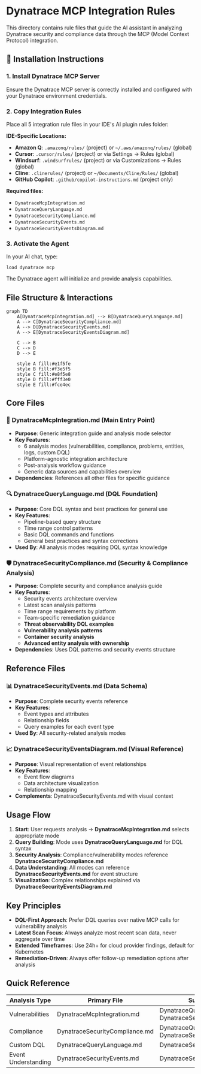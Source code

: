 # Dynatrace MCP Integration Rules

This directory contains rule files that guide the AI assistant in analyzing Dynatrace security and compliance data through the MCP (Model Context Protocol) integration.

## 🚀 Installation Instructions

### 1. Install Dynatrace MCP Server

Ensure the Dynatrace MCP server is correctly installed and configured with your Dynatrace environment credentials.

### 2. Copy Integration Rules

Place all 5 integration rule files in your IDE's AI plugin rules folder:

**IDE-Specific Locations:**

- **Amazon Q**: `.amazonq/rules/` (project) or `~/.aws/amazonq/rules/` (global)
- **Cursor**: `.cursor/rules/` (project) or via Settings → Rules (global)
- **Windsurf**: `.windsurfrules/` (project) or via Customizations → Rules (global)
- **Cline**: `.clinerules/` (project) or `~/Documents/Cline/Rules/` (global)
- **GitHub Copilot**: `.github/copilot-instructions.md` (project only)

**Required files:**

- `DynatraceMcpIntegration.md`
- `DynatraceQueryLanguage.md`
- `DynatraceSecurityCompliance.md`
- `DynatraceSecurityEvents.md`
- `DynatraceSecurityEventsDiagram.md`

### 3. Activate the Agent

In your AI chat, type:

```
load dynatrace mcp
```

The Dynatrace agent will initialize and provide analysis capabilities.

## File Structure & Interactions

```mermaid
graph TD
    A[DynatraceMcpIntegration.md] --> B[DynatraceQueryLanguage.md]
    A --> C[DynatraceSecurityCompliance.md]
    A --> D[DynatraceSecurityEvents.md]
    A --> E[DynatraceSecurityEventsDiagram.md]

    C --> B
    C --> D
    D --> E

    style A fill:#e1f5fe
    style B fill:#f3e5f5
    style C fill:#e8f5e8
    style D fill:#fff3e0
    style E fill:#fce4ec
```

## Core Files

### 🔄 **DynatraceMcpIntegration.md** (Main Entry Point)

- **Purpose**: Generic integration guide and analysis mode selector
- **Key Features**:
  - 6 analysis modes (vulnerabilities, compliance, problems, entities, logs, custom DQL)
  - Platform-agnostic integration architecture
  - Post-analysis workflow guidance
  - Generic data sources and capabilities overview
- **Dependencies**: References all other files for specific guidance

### 🔍 **DynatraceQueryLanguage.md** (DQL Foundation)

- **Purpose**: Core DQL syntax and best practices for general use
- **Key Features**:
  - Pipeline-based query structure
  - Time range control patterns
  - Basic DQL commands and functions
  - General best practices and syntax corrections
- **Used By**: All analysis modes requiring DQL syntax knowledge

### 🛡️ **DynatraceSecurityCompliance.md** (Security & Compliance Analysis)

- **Purpose**: Complete security and compliance analysis guide
- **Key Features**:
  - Security events architecture overview
  - Latest scan analysis patterns
  - Time range requirements by platform
  - Team-specific remediation guidance
  - **Threat observability DQL examples**
  - **Vulnerability analysis patterns**
  - **Container security analysis**
  - **Advanced entity analysis with ownership**
- **Dependencies**: Uses DQL patterns and security events structure

## Reference Files

### 📊 **DynatraceSecurityEvents.md** (Data Schema)

- **Purpose**: Complete security events reference
- **Key Features**:
  - Event types and attributes
  - Relationship fields
  - Query examples for each event type
- **Used By**: All security-related analysis modes

### 📈 **DynatraceSecurityEventsDiagram.md** (Visual Reference)

- **Purpose**: Visual representation of event relationships
- **Key Features**:
  - Event flow diagrams
  - Data architecture visualization
  - Relationship mapping
- **Complements**: DynatraceSecurityEvents.md with visual context

## Usage Flow

1. **Start**: User requests analysis → **DynatraceMcpIntegration.md** selects appropriate mode
2. **Query Building**: Mode uses **DynatraceQueryLanguage.md** for DQL syntax
3. **Security Analysis**: Compliance/vulnerability modes reference **DynatraceSecurityCompliance.md**
4. **Data Understanding**: All modes can reference **DynatraceSecurityEvents.md** for event structure
5. **Visualization**: Complex relationships explained via **DynatraceSecurityEventsDiagram.md**

## Key Principles

- **DQL-First Approach**: Prefer DQL queries over native MCP calls for vulnerability analysis
- **Latest Scan Focus**: Always analyze most recent scan data, never aggregate over time
- **Extended Timeframes**: Use 24h+ for cloud provider findings, default for Kubernetes
- **Remediation-Driven**: Always offer follow-up remediation options after analysis

## Quick Reference

| Analysis Type       | Primary File                   | Supporting Files                                      |
| ------------------- | ------------------------------ | ----------------------------------------------------- |
| Vulnerabilities     | DynatraceMcpIntegration.md     | DynatraceQueryLanguage.md, DynatraceSecurityEvents.md |
| Compliance          | DynatraceSecurityCompliance.md | DynatraceQueryLanguage.md, DynatraceSecurityEvents.md |
| Custom DQL          | DynatraceQueryLanguage.md      | DynatraceSecurityEvents.md                            |
| Event Understanding | DynatraceSecurityEvents.md     | DynatraceSecurityEventsDiagram.md                     |

